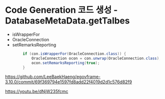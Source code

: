 # Code Generation 코드 생성 - DatabaseMetaData.getTalbes

- isWrapperFor
- OracleConnection
- setRemarksReporting

```java
		if (con.isWrapperFor(OracleConnection.class)) {
			OracleConnection ocon = con.unwrap(OracleConnection.class);
			ocon.setRemarksReporting(true);
		}
```

<https://github.com/LeeBaekHaeng/egovframe-3.10.0/commit/69f369794e1597fd8add22f4019d2d1c576d82f9>

<https://youtu.be/dNjW235fcmc>
